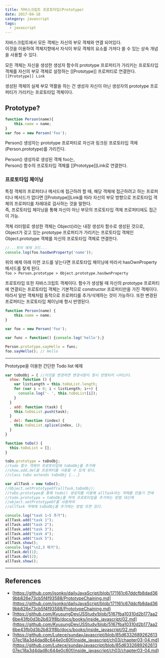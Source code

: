 ```yaml
---
title: 자바스크립트 프로토타입(Prototype)
date: 2017-04-18
category: javascript
tags: 
  - javascript
---
```


자바스크립트에서 모든 객체는 자신의 부모 객체와 연결 되어있다.  
이것을 이용하여 객체지향에서 자식이 부모 객체의 요소를 가져다 쓸 수 있는 상속 개념을 사용할 수 있다.

모든 객체는 자신을 생성한 생성자 함수의 prototype 프로퍼티가 가리키는 프로토타입 객체를 자신의 부모 객체로 설정하는 [[Prototype]] 프로퍼티로 연결한다. `[[Prototype]] Link`

생성된 객체의 실제 부모 역활을 하는 건 생성자 자신이 아닌 생성자의 prototype 프로퍼티가 가리키는 프로토타입 객체이다.

## Prototype?

```js
function Person(name){
    this.name = name;
}
var foo = new Person('foo');
```
Person() 생성자는 prototype 프로퍼티로 자신과 링크된 프로토타입 객체(Person.prototype)를 가리킨다.  

Person() 생성자로 생성된 객체 foo는,  
Person() 함수의 프로토타입 객체를 [[Prototype]]Link로 연결한다.  


### 프로토타입 체이닝
특정 객체의 프로퍼티나 메서드에 접근하려 할 때, 해당 객체에 접근하려고 하는 프로퍼티나 메서드가 없다면 [[Prototype]]Link를 따라 자신의 부모 방향으로 프로토타입 객체의 프로퍼티를 차례대로 검사하는 것을 말한다.  
즉, 프로토타입 체이닝을 통해 자신이 아닌 부모의 프로토타입 객체 프로퍼티에도 접근이 가능.  

객체 리터럴로 생성한 객체는 Object()라는 내장 생성자 함수로 생성된 것으로,  
Object가 갖고 있는 prototype 프로퍼티가 가리키는 프로토타입 객체인 Object.prototype 객체를 자신의 프로토타입 객체로 연결한다.


```js
//...위의 예제 코드...
console.log(foo.hasOwnProperty('name'));
```
위의 예제 아래 이런 코드를 넣는다면 프로토타입 체이닝에 따라서 hasOwnProperty 메서드를 찾게 된다.  
`foo > Person.prototype > Object.prototype.hasOwnProperty`


프로토타입 또한 자바스크립트 객체이다. 함수가 생성될 때 자신의 prototype 프로퍼티에 연결되는 프로토타입 객체는 기본적으로 constructor 프로퍼티만을 가진 객체이다.  
따라서 일반 객체처럼 동적으로 프로퍼티를 추가/삭제하는 것이 가능하다. 또한 변경된 프로퍼티는 프로토타입 체이닝에 항시 반영된다.

```js
function Person(name) {
    this.name = name;
}

var foo = new Person('foo');

var func = function() {console.log('hello');}

Person.prototype.sayHello = func;
foo.sayHello(); // Hello
```
---

Prototype을 이용한 간단한 Todo list 예제

```js
var toDoObj = { //이것을 변경하면 변경사항이 항시 반영되어 나타난다.
  show: function () {
    var listLength = this.toDoList.length;
    for (var i = 0; i < listLength; i++) {
      console.log('- ', this.toDoList[i]);
    }
  }
  , add: function (task) {
    this.toDoList.push(task);
  }
  , del: function (index) {
    this.toDoList.splice(index, 1);
  }
}

function toDo() {
  this.toDoList = [];
}

toDo.prototype = toDoObj; 
//todo 함수 객체의 프로토타입에 toDoObj를 추가해 
//show,add,del을 프로퍼티를 사용할 수 있게 된다.
//class toDo extends toDoObj {...}

var allTask = new toDo();
//Object.setPrototypeOf(allTask,toDoObj);
//toDo.prototype을 통해 todo() 생성자를 이용해 allTask라는 객체를 만들기 전에
//todo.prototype = toDoObj를 하여 프로토타입을 추가하는 방법 대신에
//object.setPrototypeOf를 사용하여 
//allTask 객체에 toDoObj를 추가하는 방법 또한 있다.

console.log("task 1~5 추가");
allTask.add("task 1");
allTask.add("task 2");
allTask.add("task 3");
allTask.add("task 4");
allTask.add("task 5");
allTask.show();
console.log("\n2,3 제거");
allTask.del(1);
allTask.del(2);
allTask.show();
```


---
## References
- [https://github.com/jsonko/dailyJavaScript/blob/171161c67ddcfb8dad369bb826e73cb5f4f93588/PrototypeChaining.md](https://github.com/jsonko/dailyJavaScript/blob/171161c67ddcfb8dad369bb826e73cb5f4f93588/PrototypeChaining.md)
- [https://github.com/KyusungDev/JSStudy/blob/5167fba10310d2b177aa26be43fb0d3b2b831f8b/docs/books/inside_javascript/02.md](https://github.com/KyusungDev/JSStudy/blob/5167fba10310d2b177aa26be43fb0d3b2b831f8b/docs/books/inside_javascript/02.md)
- [https://github.com/Lutece/sundayJavascript/blob/85d633268926261307ec18a3d4dad8c644e0c60f/inside_javascript/ch03/chapter03-04.md](https://github.com/Lutece/sundayJavascript/blob/85d633268926261307ec18a3d4dad8c644e0c60f/inside_javascript/ch03/chapter03-04.md)